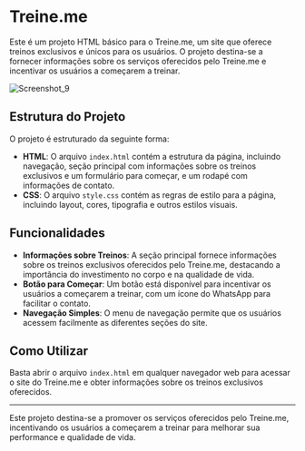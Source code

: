 # Treine.me

Este é um projeto HTML básico para o Treine.me, um site que oferece treinos exclusivos e únicos para os usuários. O projeto destina-se a fornecer informações sobre os serviços oferecidos pelo Treine.me e incentivar os usuários a começarem a treinar.

![Screenshot_9](https://github.com/gabrielvtdev/gabrielvtdev/assets/100651934/2e075a9a-a8c4-475c-a06e-9f4937e8f585)

## Estrutura do Projeto

O projeto é estruturado da seguinte forma:

- **HTML**: O arquivo `index.html` contém a estrutura da página, incluindo navegação, seção principal com informações sobre os treinos exclusivos e um formulário para começar, e um rodapé com informações de contato.
- **CSS**: O arquivo `style.css` contém as regras de estilo para a página, incluindo layout, cores, tipografia e outros estilos visuais.

## Funcionalidades

- **Informações sobre Treinos**: A seção principal fornece informações sobre os treinos exclusivos oferecidos pelo Treine.me, destacando a importância do investimento no corpo e na qualidade de vida.
- **Botão para Começar**: Um botão está disponível para incentivar os usuários a começarem a treinar, com um ícone do WhatsApp para facilitar o contato.
- **Navegação Simples**: O menu de navegação permite que os usuários acessem facilmente as diferentes seções do site.

## Como Utilizar

Basta abrir o arquivo `index.html` em qualquer navegador web para acessar o site do Treine.me e obter informações sobre os treinos exclusivos oferecidos.

---

Este projeto destina-se a promover os serviços oferecidos pelo Treine.me, incentivando os usuários a começarem a treinar para melhorar sua performance e qualidade de vida.
